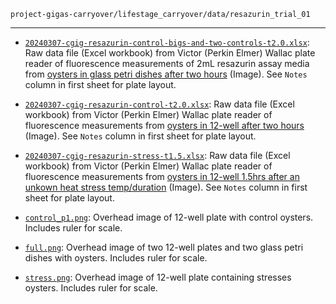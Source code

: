 `project-gigas-carryover/lifestage_carryover/data/resazurin_trial_01`

---

- [`20240307-cgig-resazurin-control-bigs-and-two-controls-t2.0.xlsx`](20240307-cgig-resazurin-control-bigs-and-two-controls-t2.0.xlsx): Raw data file (Excel workbook) from Victor (Perkin Elmer) Wallac plate reader of fluorescence measurements of 2mL resazurin assay media from [oysters in glass petri dishes after two hours](full.png) (Image). See `Notes` column in first sheet for plate layout.

- [`20240307-cgig-resazurin-control-t2.0.xlsx`](20240307-cgig-resazurin-control-t2.0.xlsx): Raw data file (Excel workbook) from Victor (Perkin Elmer) Wallac plate reader of fluorescence measurements from [oysters in 12-well after two hours](control_p1.png) (Image). See `Notes` column in first sheet for plate layout.

- [`20240307-cgig-resazurin-stress-t1.5.xlsx`](20240307-cgig-resazurin-stress-t1.5.xlsx): Raw data file (Excel workbook) from Victor (Perkin Elmer) Wallac plate reader of fluorescence measurements from [oysters in 12-well 1.5hrs after an unkown heat stress temp/duration](stress.png) (Image). See `Notes` column in first sheet for plate layout.

- [`control_p1.png`](control_p1.png): Overhead image of 12-well plate with control oysters. Includes ruler for scale.

- [`full.png`](full.png): Overhead image of two 12-well plates and two glass petri dishes with oysters. Includes ruler for scale.

- [`stress.png`](stress.png): Overhead image of 12-well plate containing stresses oysters. Includes ruler for scale.
 
